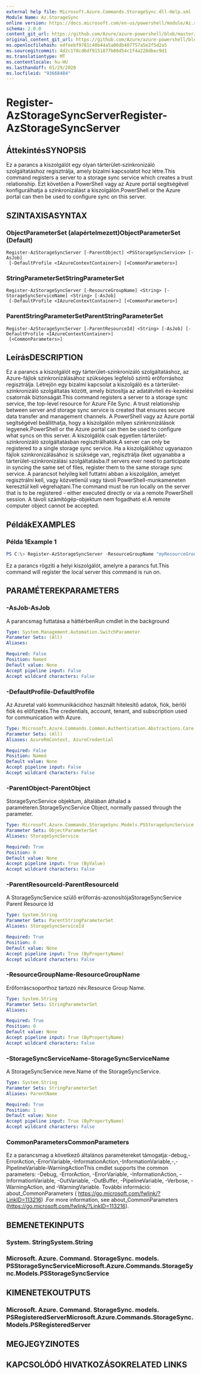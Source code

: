 ```yaml
---
external help file: Microsoft.Azure.Commands.StorageSync.dll-Help.xml
Module Name: Az.StorageSync
online version: https://docs.microsoft.com/en-us/powershell/module/Az.storagesync/register-Azstoragesyncserver
schema: 2.0.0
content_git_url: https://github.com/Azure/azure-powershell/blob/master/src/StorageSync/StorageSync/help/Register-AzStorageSyncServer.md
original_content_git_url: https://github.com/Azure/azure-powershell/blob/master/src/StorageSync/StorageSync/help/Register-AzStorageSyncServer.md
ms.openlocfilehash: edfeebf9781c40b44a5a06db407757a5e2f5d2a5
ms.sourcegitcommit: 4d2c178cd6df9151877b08d54c1f4a228dbec9d1
ms.translationtype: MT
ms.contentlocale: hu-HU
ms.lasthandoff: 01/29/2020
ms.locfileid: "93668484"
---
```

# <span data-ttu-id="0ddc5-101">Register-AzStorageSyncServer</span><span class="sxs-lookup"><span data-stu-id="0ddc5-101">Register-AzStorageSyncServer</span></span>

## <span data-ttu-id="0ddc5-102">Áttekintés</span><span class="sxs-lookup"><span data-stu-id="0ddc5-102">SYNOPSIS</span></span>
<span data-ttu-id="0ddc5-103">Ez a parancs a kiszolgálót egy olyan tárterület-szinkronizáló szolgáltatáshoz regisztrálja, amely bizalmi kapcsolatot hoz létre.</span><span class="sxs-lookup"><span data-stu-id="0ddc5-103">This command registers a server to a storage sync service which creates a trust relationship.</span></span> <span data-ttu-id="0ddc5-104">Ezt követően a PowerShell vagy az Azure portál segítségével konfigurálhatja a szinkronizálást a kiszolgálón.</span><span class="sxs-lookup"><span data-stu-id="0ddc5-104">PowerShell or the Azure portal can then be used to configure sync on this server.</span></span>

## <span data-ttu-id="0ddc5-105">SZINTAXISA</span><span class="sxs-lookup"><span data-stu-id="0ddc5-105">SYNTAX</span></span>

### <span data-ttu-id="0ddc5-106">ObjectParameterSet (alapértelmezett)</span><span class="sxs-lookup"><span data-stu-id="0ddc5-106">ObjectParameterSet (Default)</span></span>
```
Register-AzStorageSyncServer [-ParentObject] <PSStorageSyncService> [-AsJob]
 [-DefaultProfile <IAzureContextContainer>] [<CommonParameters>]
```

### <span data-ttu-id="0ddc5-107">StringParameterSet</span><span class="sxs-lookup"><span data-stu-id="0ddc5-107">StringParameterSet</span></span>
```
Register-AzStorageSyncServer [-ResourceGroupName] <String> [-StorageSyncServiceName] <String> [-AsJob]
 [-DefaultProfile <IAzureContextContainer>] [<CommonParameters>]
```

### <span data-ttu-id="0ddc5-108">ParentStringParameterSet</span><span class="sxs-lookup"><span data-stu-id="0ddc5-108">ParentStringParameterSet</span></span>
```
Register-AzStorageSyncServer [-ParentResourceId] <String> [-AsJob] [-DefaultProfile <IAzureContextContainer>]
 [<CommonParameters>]
```

## <span data-ttu-id="0ddc5-109">Leírás</span><span class="sxs-lookup"><span data-stu-id="0ddc5-109">DESCRIPTION</span></span>
<span data-ttu-id="0ddc5-110">Ez a parancs a kiszolgálót egy tárterület-szinkronizáló szolgáltatáshoz, az Azure-fájlok szinkronizálásához szükséges legfelső szintű erőforráshoz regisztrálja. Létrejön egy bizalmi kapcsolat a kiszolgáló és a tárterület-szinkronizáló szolgáltatás között, amely biztosítja az adatátviteli és-kezelési csatornák biztonságát.</span><span class="sxs-lookup"><span data-stu-id="0ddc5-110">This command registers a server to a storage sync service, the top-level resource for Azure File Sync. A trust relationship between server and storage sync service is created that ensures secure data transfer and management channels.</span></span> <span data-ttu-id="0ddc5-111">A PowerShell vagy az Azure portál segítségével beállíthatja, hogy a kiszolgálón milyen szinkronizálások legyenek.</span><span class="sxs-lookup"><span data-stu-id="0ddc5-111">PowerShell or the Azure portal can then be used to configure what syncs on this server.</span></span> <span data-ttu-id="0ddc5-112">A kiszolgálók csak egyetlen tárterület-szinkronizáló szolgáltatásban regisztrálhatók.</span><span class="sxs-lookup"><span data-stu-id="0ddc5-112">A server can only be registered to a single storage sync service.</span></span> <span data-ttu-id="0ddc5-113">Ha a kiszolgálókhoz ugyanazon fájlok szinkronizálásához is szüksége van, regisztrálja őket ugyanabba a tárterület-szinkronizálási szolgáltatásba.</span><span class="sxs-lookup"><span data-stu-id="0ddc5-113">If servers ever need to participate in syncing the same set of files, register them to the same storage sync service.</span></span>
<span data-ttu-id="0ddc5-114">A parancsot helyileg kell futtatni abban a kiszolgálón, amelyet regisztrálni kell, vagy közvetlenül vagy távoli PowerShell-munkameneten keresztül kell végrehajtani.</span><span class="sxs-lookup"><span data-stu-id="0ddc5-114">The command must be run locally on the server that is to be registered - either executed directly or via a remote PowerShell session.</span></span> <span data-ttu-id="0ddc5-115">A távoli számítógép-objektum nem fogadható el.</span><span class="sxs-lookup"><span data-stu-id="0ddc5-115">A remote computer object cannot be accepted.</span></span>

## <span data-ttu-id="0ddc5-116">Példák</span><span class="sxs-lookup"><span data-stu-id="0ddc5-116">EXAMPLES</span></span>

### <span data-ttu-id="0ddc5-117">Példa 1</span><span class="sxs-lookup"><span data-stu-id="0ddc5-117">Example 1</span></span>
```powershell
PS C:\> Register-AzStorageSyncServer -ResourceGroupName "myResourceGroup" -StorageSyncServiceName "myStorageSyncServiceName"
```

<span data-ttu-id="0ddc5-118">Ez a parancs rögzíti a helyi kiszolgálót, amelyre a parancs fut.</span><span class="sxs-lookup"><span data-stu-id="0ddc5-118">This command will register the local server this command is run on.</span></span>

## <span data-ttu-id="0ddc5-119">PARAMÉTEREK</span><span class="sxs-lookup"><span data-stu-id="0ddc5-119">PARAMETERS</span></span>

### <span data-ttu-id="0ddc5-120">-AsJob</span><span class="sxs-lookup"><span data-stu-id="0ddc5-120">-AsJob</span></span>
<span data-ttu-id="0ddc5-121">A parancsmag futtatása a háttérben</span><span class="sxs-lookup"><span data-stu-id="0ddc5-121">Run cmdlet in the background</span></span>

```yaml
Type: System.Management.Automation.SwitchParameter
Parameter Sets: (All)
Aliases:

Required: False
Position: Named
Default value: None
Accept pipeline input: False
Accept wildcard characters: False
```

### <span data-ttu-id="0ddc5-122">-DefaultProfile</span><span class="sxs-lookup"><span data-stu-id="0ddc5-122">-DefaultProfile</span></span>
<span data-ttu-id="0ddc5-123">Az Azuretal való kommunikációhoz használt hitelesítő adatok, fiók, bérlői fiók és előfizetés.</span><span class="sxs-lookup"><span data-stu-id="0ddc5-123">The credentials, account, tenant, and subscription used for communication with Azure.</span></span>

```yaml
Type: Microsoft.Azure.Commands.Common.Authentication.Abstractions.Core.IAzureContextContainer
Parameter Sets: (All)
Aliases: AzureRmContext, AzureCredential

Required: False
Position: Named
Default value: None
Accept pipeline input: False
Accept wildcard characters: False
```

### <span data-ttu-id="0ddc5-124">-ParentObject</span><span class="sxs-lookup"><span data-stu-id="0ddc5-124">-ParentObject</span></span>
<span data-ttu-id="0ddc5-125">StorageSyncService objektum, általában áthalad a paraméteren.</span><span class="sxs-lookup"><span data-stu-id="0ddc5-125">StorageSyncService Object, normally passed through the parameter.</span></span>

```yaml
Type: Microsoft.Azure.Commands.StorageSync.Models.PSStorageSyncService
Parameter Sets: ObjectParameterSet
Aliases: StorageSyncService

Required: True
Position: 0
Default value: None
Accept pipeline input: True (ByValue)
Accept wildcard characters: False
```

### <span data-ttu-id="0ddc5-126">-ParentResourceId</span><span class="sxs-lookup"><span data-stu-id="0ddc5-126">-ParentResourceId</span></span>
<span data-ttu-id="0ddc5-127">A StorageSyncService szülő erőforrás-azonosítója</span><span class="sxs-lookup"><span data-stu-id="0ddc5-127">StorageSyncService Parent Resource Id</span></span>

```yaml
Type: System.String
Parameter Sets: ParentStringParameterSet
Aliases: StorageSyncServiceId

Required: True
Position: 0
Default value: None
Accept pipeline input: True (ByPropertyName)
Accept wildcard characters: False
```

### <span data-ttu-id="0ddc5-128">-ResourceGroupName</span><span class="sxs-lookup"><span data-stu-id="0ddc5-128">-ResourceGroupName</span></span>
<span data-ttu-id="0ddc5-129">Erőforráscsoporthoz tartozó név.</span><span class="sxs-lookup"><span data-stu-id="0ddc5-129">Resource Group Name.</span></span>

```yaml
Type: System.String
Parameter Sets: StringParameterSet
Aliases:

Required: True
Position: 0
Default value: None
Accept pipeline input: True (ByPropertyName)
Accept wildcard characters: False
```

### <span data-ttu-id="0ddc5-130">-StorageSyncServiceName</span><span class="sxs-lookup"><span data-stu-id="0ddc5-130">-StorageSyncServiceName</span></span>
<span data-ttu-id="0ddc5-131">A StorageSyncService neve.</span><span class="sxs-lookup"><span data-stu-id="0ddc5-131">Name of the StorageSyncService.</span></span>

```yaml
Type: System.String
Parameter Sets: StringParameterSet
Aliases: ParentName

Required: True
Position: 1
Default value: None
Accept pipeline input: True (ByPropertyName)
Accept wildcard characters: False
```

### <span data-ttu-id="0ddc5-132">CommonParameters</span><span class="sxs-lookup"><span data-stu-id="0ddc5-132">CommonParameters</span></span>
<span data-ttu-id="0ddc5-133">Ez a parancsmag a következő általános paramétereket támogatja:-debug,-ErrorAction,-ErrorVariable,-InformationAction,-InformationVariable,-,-PipelineVariable-WarningAction</span><span class="sxs-lookup"><span data-stu-id="0ddc5-133">This cmdlet supports the common parameters: -Debug, -ErrorAction, -ErrorVariable, -InformationAction, -InformationVariable, -OutVariable, -OutBuffer, -PipelineVariable, -Verbose, -WarningAction, and -WarningVariable.</span></span> <span data-ttu-id="0ddc5-134">További információ: about_CommonParameters ( https://go.microsoft.com/fwlink/?LinkID=113216) .</span><span class="sxs-lookup"><span data-stu-id="0ddc5-134">For more information, see about_CommonParameters (https://go.microsoft.com/fwlink/?LinkID=113216).</span></span>

## <span data-ttu-id="0ddc5-135">BEMENETEK</span><span class="sxs-lookup"><span data-stu-id="0ddc5-135">INPUTS</span></span>

### <span data-ttu-id="0ddc5-136">System. String</span><span class="sxs-lookup"><span data-stu-id="0ddc5-136">System.String</span></span>

### <span data-ttu-id="0ddc5-137">Microsoft. Azure. Command. StorageSync. models. PSStorageSyncService</span><span class="sxs-lookup"><span data-stu-id="0ddc5-137">Microsoft.Azure.Commands.StorageSync.Models.PSStorageSyncService</span></span>

## <span data-ttu-id="0ddc5-138">KIMENETEK</span><span class="sxs-lookup"><span data-stu-id="0ddc5-138">OUTPUTS</span></span>

### <span data-ttu-id="0ddc5-139">Microsoft. Azure. Command. StorageSync. models. PSRegisteredServer</span><span class="sxs-lookup"><span data-stu-id="0ddc5-139">Microsoft.Azure.Commands.StorageSync.Models.PSRegisteredServer</span></span>

## <span data-ttu-id="0ddc5-140">MEGJEGYZI</span><span class="sxs-lookup"><span data-stu-id="0ddc5-140">NOTES</span></span>

## <span data-ttu-id="0ddc5-141">KAPCSOLÓDÓ HIVATKOZÁSOK</span><span class="sxs-lookup"><span data-stu-id="0ddc5-141">RELATED LINKS</span></span>
